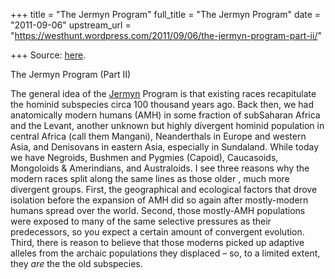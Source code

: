 +++
title = "The Jermyn Program"
full_title = "The Jermyn Program"
date = "2011-09-06"
upstream_url = "https://westhunt.wordpress.com/2011/09/06/the-jermyn-program-part-ii/"

+++
Source: [here](https://westhunt.wordpress.com/2011/09/06/the-jermyn-program-part-ii/).

The Jermyn Program (Part II)

The general idea of the
[Jermyn](http://en.wikipedia.org/wiki/Arthur_Jermyn) Program is that
existing races recapitulate the hominid subspecies circa 100 thousand
years ago. Back then, we had anatomically modern humans (AMH) in some
fraction of subSaharan Africa and the Levant, another unknown but
highly divergent hominid population in central Africa (call them
Mangani), Neanderthals in Europe and western Asia, and Denisovans in
eastern Asia, especially in Sundaland. While today we have Negroids,
Bushmen and Pygmies (Capoid), Caucasoids, Mongoloids & Amerindians, and
Australoids. I see three reasons why the modern races split along the
same lines as those older , much more divergent groups. First, the
geographical and ecological factors that drove isolation before the
expansion of AMH did so again after mostly-modern humans spread over the
world. Second, those mostly-AMH populations were exposed to many of
the same selective pressures as their predecessors, so you expect a
certain amount of convergent evolution. Third, there is reason to
believe that those moderns picked up adaptive alleles from the archaic
populations they displaced – so, to a limited extent, they *are* the the
old subspecies.

